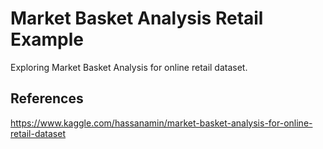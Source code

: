 # Market Basket Analysis Retail Example
Exploring Market Basket Analysis for online retail dataset.
## References
https://www.kaggle.com/hassanamin/market-basket-analysis-for-online-retail-dataset
